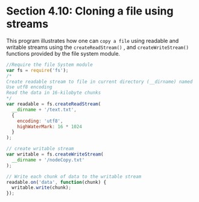 # Section 4.10: Cloning a file using streams

This program illustrates how one can `copy a file` using readable and writable streams 
using the `createReadStream()` , and `createWriteStream()` functions provided by the 
file system module.

```js
//Require the file System module
var fs = require('fs');
/*
Create readable stream to file in current directory (__dirname) named 'node.txt'
Use utf8 encoding
Read the data in 16-kilobyte chunks
*/
var readable = fs.createReadStream(
  __dirname + '/text.txt', 
  { 
    encoding: 'utf8', 
    highWaterMark: 16 * 1024 
  }
);

// create writable stream
var writable = fs.createWriteStream(
  __dirname + '/nodeCopy.txt'
);

// Write each chunk of data to the writable stream
readable.on('data', function(chunk) {
  writable.write(chunk);
});
```